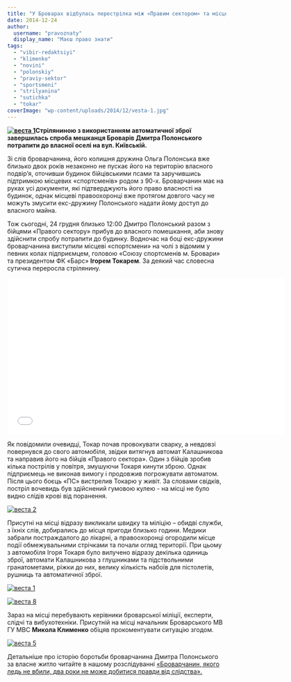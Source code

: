 ```yaml
---
title: "У Броварах відбулась перестрілка між «Правим сектором» та місцевими «спортсменами» з 90-х"
date: 2014-12-24
author: 
  username: "pravoznaty"
  display_name: "Маєш право знати"
tags: 
  - "vibir-redaktsiyi"
  - "klimenko"
  - "novini"
  - "polonskiy"
  - "praviy-sektor"
  - "sportsmeni"
  - "strilyanina"
  - "sutichka"
  - "tokar"
coverImage: "wp-content/uploads/2014/12/vesta-1.jpg"
---
```


**[![веста 1](https://mpz.brovary.org/wp-content/uploads/2014/12/vesta-1.jpg)](https://mpz.brovary.org/wp-content/uploads/2014/12/vesta-1.jpg)Стріляниною з використанням автоматичної зброї завершилась спроба мешканця Броварів Дмитра Полонського потрапити до власної оселі на вул. Київській.**

Зі слів броварчанина, його колишня дружина Ольга Полонська вже близько двох років незаконно не пускає його на територію власного подвір’я, оточивши будинок бійцівськими псами та заручившись підтримкою місцевих «спортсменів» родом з 90-х. Броварчанин має на руках усі документи, які підтверджують його право власності на будинок, однак місцеві правоохоронці вже протягом довгого часу не можуть змусити екс-дружину Полонського надати йому доступ до власного майна.

Тож сьогодні, 24 грудня близько 12:00 Дмитро Полонський разом з бійцями «Правого сектору» прибув до власного помешкання, аби знову здійснити спробу потрапити до будинку. Водночас на боці екс-дружини броварчанина виступили місцеві «спортсмени» на чолі з відомим у певних колах підприємцем, головою «Союзу спортсменів м. Бровари» та президентом ФК «Барс» **Ігорем Токарем**. За деякий час словесна сутичка переросла стрілянину.

<iframe src="//www.youtube.com/embed/Np56KhSdJnc" width="640" height="360" frameborder="0" allowfullscreen="allowfullscreen"></iframe>

Як повідомили очевидці, Токар почав провокувати сварку, а невдовзі повернувся до свого автомобіля, звідки витягнув автомат Калашникова та направив його на бійців «Правого сектора». Один з бійців зробив кілька пострілів у повітря, змушуючи Токаря кинути зброю. Однак підприємець не виконав вимогу і продовжив погрожувати автоматом. Після цього боєць «ПС» вистрелив Токарю у живіт. За словами свідків, постріл вочевидь був здійснений гумовою кулею - на місці не було видно слідів крові від поранення.

[![веста 2](https://mpz.brovary.org/wp-content/uploads/2014/12/vesta-2.jpg)](https://mpz.brovary.org/wp-content/uploads/2014/12/vesta-2.jpg)

Присутні на місці відразу викликали швидку та міліцію – обидві служби, з їхніх слів, добирались до місця пригоди близько години. Медики забрали постраждалого до лікарні, а правоохоронці огородили місце події обмежувальними стрічками та почали огляд території. При цьому з автомобіля Ігоря Токаря було вилучено відразу декілька одиниць зброї, автомати Калашникова з глушниками та підствольними гранатометами, ріжки до них, велику кількість набоїв для пістолетів,  рушниць та автоматичної зброї.

[![веста 1](https://mpz.brovary.org/wp-content/uploads/2014/12/vesta-1.jpg)](https://mpz.brovary.org/wp-content/uploads/2014/12/vesta-1.jpg)

[![веста 8](https://mpz.brovary.org/wp-content/uploads/2014/12/vesta-8.jpg)](https://mpz.brovary.org/wp-content/uploads/2014/12/vesta-8.jpg)

Зараз на місці перебувають керівники броварської міліції, експерти, слідчі та вибухотехніки. Присутній на місці начальник Броварського МВ ГУ МВС **Микола Клименко** обіцяв прокоментувати ситуацію згодом.

[![веста 5](https://mpz.brovary.org/wp-content/uploads/2014/12/vesta-5.jpg)](https://mpz.brovary.org/wp-content/uploads/2014/12/vesta-5.jpg)

Детальніше про історію боротьби броварчанина Дмитра Полонського за власне житло читайте в нашому розслідуванні [«Броварчанин, якого ледь не вбили, два роки не може добитися правди від слідства».](https://mpz.brovary.org/ponad-1-5-roki-slidstva-kotu-pid-hvist-brovarchanin-rozpoviv-yak-shukayut-vinnih-v-yogo-zhorstokomu-pobitti/)
